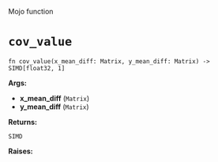 Mojo function

# `cov_value`

```mojo
fn cov_value(x_mean_diff: Matrix, y_mean_diff: Matrix) -> SIMD[float32, 1]
```

**Args:**

- **x_mean_diff** (`Matrix`)
- **y_mean_diff** (`Matrix`)

**Returns:**

`SIMD`

**Raises:**

